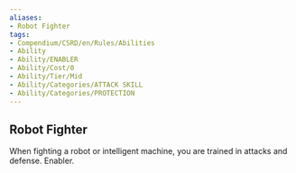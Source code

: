 ```yaml
---
aliases:
- Robot Fighter
tags:
- Compendium/CSRD/en/Rules/Abilities
- Ability
- Ability/ENABLER
- Ability/Cost/0
- Ability/Tier/Mid
- Ability/Categories/ATTACK SKILL
- Ability/Categories/PROTECTION
---
```


  
## Robot Fighter  
When fighting a robot or intelligent machine, you are trained in attacks and defense. Enabler. 